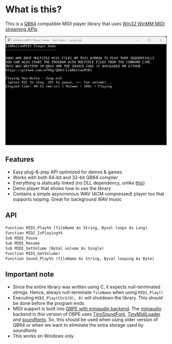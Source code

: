 # What is this?

This is a [QB64](https://github.com/QB64-Phoenix-Edition/QB64pe) compatible MIDI player library that uses [Win32 WinMM MIDI streaming APIs](https://docs.microsoft.com/en-us/windows/win32/api/mmeapi/).

![Screenshot](screenshot.png)

## Features

- Easy plug-&-play API optimized for demos & games
- Works with both 64-bit and 32-bit QB64 complier
- Everything is statically linked (no DLL dependency, unlike [this](https://qb64phoenix.com/qb64wiki/index.php/DLL_Libraries))
- Demo player that shows how to use the library
- Contains a simple asyncronous WAV (ACM compressed) player too that supports looping. Great for background WAV music

## API

```VB
Function MIDI_Play%% (fileName As String, Byval loops As Long)
Function MIDI_IsPlaying%%
Sub MIDI_Pause
Sub MIDI_Resume
Sub MIDI_SetVolume (ByVal volume As Single)
Function MIDI_GetVolume!
Function Sound_Play%% (fileName As String, Byval looping As Byte)
```

## Important note

- Since the entire library was written using C, it expects null-terminated strings. Hence, always null-terminate `fileName` when using `MIDI_Play()`
- Executing `MIDI_Play(Chr$(0), 0)` will shutdown the library. This should be done before the program ends
- MIDI support is built into [QBPE with miniaudio backend](https://github.com/a740g/QBPE). The [miniaudio](https://miniaud.io/) backend in this version of OBPE uses [TinySoundFont](https://github.com/schellingb/TinySoundFont), [TinyMidiLoader](https://github.com/schellingb/TinySoundFont) and [soundfonts](https://en.wikipedia.org/wiki/SoundFont). So, this should be used when using older version of QB64 or when we want to eliminate the extra storage used by soundfonts
- This works on Windows only
